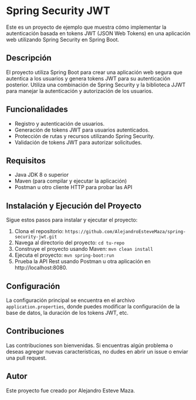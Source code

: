 # Spring Security JWT

Este es un proyecto de ejemplo que muestra cómo implementar la autenticación basada en tokens JWT (JSON Web Tokens) en una aplicación web utilizando Spring Security en Spring Boot.

## Descripción

El proyecto utiliza Spring Boot para crear una aplicación web segura que autentica a los usuarios y genera tokens JWT para su autenticación posterior. Utiliza una combinación de Spring Security y la biblioteca JJWT para manejar la autenticación y autorización de los usuarios.

## Funcionalidades

- Registro y autenticación de usuarios.
- Generación de tokens JWT para usuarios autenticados.
- Protección de rutas y recursos utilizando Spring Security.
- Validación de tokens JWT para autorizar solicitudes.

## Requisitos

- Java JDK 8 o superior
- Maven (para compilar y ejecutar la aplicación)
- Postman u otro cliente HTTP para probar las API

## Instalación y Ejecución del Proyecto

Sigue estos pasos para instalar y ejecutar el proyecto:

1. Clona el repositorio: `https://github.com/AlejandroEsteveMaza/spring-security-jwt.git`
2. Navega al directorio del proyecto: `cd tu-repo`
3. Construye el proyecto usando Maven: `mvn clean install`
4. Ejecuta el proyecto: `mvn spring-boot:run`
5. Prueba la API Rest usando Postman u otra aplicación en http://localhost:8080.


## Configuración

La configuración principal se encuentra en el archivo `application.properties`, donde puedes modificar la configuración de la base de datos, la duración de los tokens JWT, etc.

## Contribuciones

Las contribuciones son bienvenidas. Si encuentras algún problema o deseas agregar nuevas características, no dudes en abrir un issue o enviar una pull request.

## Autor

Este proyecto fue creado por Alejandro Esteve Maza.

